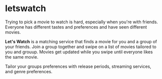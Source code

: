 # letswatch

Trying to pick a movie to watch is hard, especially when you're with friends. Everyone has different tastes and preferences and have seen different movies.

**Let's Watch** is a matching service that finds a movie for you and a group of your friends. Join a group together and swipe on a list of movies tailored to you and grouup. Movies get updated while you swipe until everyone likes the same movie.

Tailor your groups preferences with release periods, streaming services, and genre preferences.

